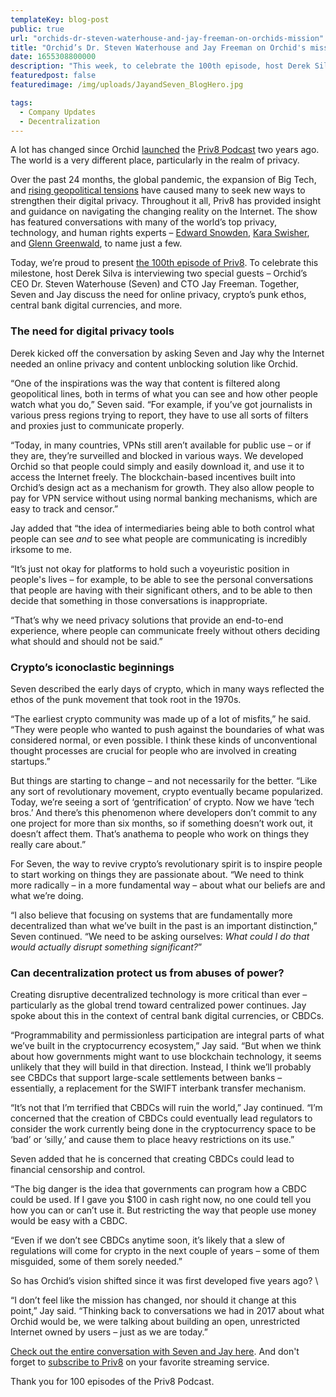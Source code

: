 ```yaml
---
templateKey: blog-post
public: true
url: "orchids-dr-steven-waterhouse-and-jay-freeman-on-orchids-mission"
title: "Orchid’s Dr. Steven Waterhouse and Jay Freeman on Orchid's mission and more"
date: 1655308800000
description: "This week, to celebrate the 100th episode, host Derek Silva is interviewing two special guests – Orchid’s CEO Dr. Steven Waterhouse (Seven) and CTO Jay Freeman. Together, Seven and Jay discuss why they started Orchid, crypto’s punk ethos, central bank digital currencies, and more."
featuredpost: false
featuredimage: /img/uploads/JayandSeven_BlogHero.jpg

tags:
  - Company Updates
  - Decentralization
---
```

A lot has changed since Orchid [launched](https://blog.orchid.com/follow-the-white-rabbit-orchids-privacy-podcast/) the [Priv8 Podcast](https://www.orchid.com/podcast/) two years ago. The world is a very different place, particularly in the realm of privacy. 

Over the past 24 months, the global pandemic, the expansion of Big Tech, and [rising geopolitical tensions](https://www.securitymagazine.com/articles/97132-data-privacy-remains-at-the-heart-of-russia-ukraine-conflict) have caused many to seek new ways to strengthen their digital privacy. Throughout it all, Priv8 has provided insight and guidance on navigating the changing reality on the Internet. The show has featured conversations with many of the world’s top privacy, technology, and human rights experts – [Edward Snowden](https://blog.orchid.com/edward-snowden-joins-priv8-to-discuss-causes-and-solutions-for-a-broken-internet/), [Kara Swisher](https://blog.orchid.com/nyts-kara-swisher-speaks-with-audrey-tang-on-whether-safety-and-privacy-can-coexist/), and [Glenn Greenwald](https://blog.orchid.com/highlights-from-priv8-orchids-virtual-privacy-summit-nov/), to name just a few. 

Today, we’re proud to present [the 100th episode of Priv8](https://www.orchid.com/podcast/episode-100-orchid-founders/). To celebrate this milestone, host Derek Silva is interviewing two special guests – Orchid’s CEO Dr. Steven Waterhouse (Seven) and CTO Jay Freeman. Together, Seven and Jay discuss the need for online privacy, crypto’s punk ethos, central bank digital currencies, and more.

### The need for digital privacy tools

Derek kicked off the conversation by asking Seven and Jay why the Internet needed an online privacy and content unblocking solution like Orchid. 

“One of the inspirations was the way that content is filtered along geopolitical lines, both in terms of what you can see and how other people watch what you do,” Seven said. “For example, if you’ve got journalists in various press regions trying to report, they have to use all sorts of filters and proxies just to communicate properly.

“Today, in many countries, VPNs still aren’t available for public use – or if they are, they’re surveilled and blocked in various ways. We developed Orchid so that people could simply and easily download it, and use it to access the Internet freely. The blockchain-based incentives built into Orchid’s design act as a mechanism for growth. They also allow people to pay for VPN service without using normal banking mechanisms, which are easy to track and censor.” 

Jay added that “the idea of intermediaries being able to both control what people can see _and_ to see what people are communicating is incredibly irksome to me. 

“It’s just not okay for platforms to hold such a voyeuristic position in people's lives – for example, to be able to see the personal conversations that people are having with their significant others, and to be able to then decide that something in those conversations is inappropriate.

“That’s why we need privacy solutions that provide an end-to-end experience, where people can communicate freely without others deciding what should and should not be said.”

### Crypto’s iconoclastic beginnings

Seven described the early days of crypto, which in many ways reflected the ethos of the punk movement that took root in the 1970s. 

“The earliest crypto community was made up of a lot of misfits,” he said. “They were people who wanted to push against the boundaries of what was considered normal, or even possible. I think these kinds of unconventional thought processes are crucial for people who are involved in creating startups.”

But things are starting to change – and not necessarily for the better.  “Like any sort of revolutionary movement, crypto eventually became popularized. Today, we’re seeing a sort of ‘gentrification’ of crypto. Now we have ‘tech bros.’ And there’s this phenomenon where developers don’t commit to any one project for more than six months, so if something doesn’t work out, it doesn’t affect them. That’s anathema to people who work on things they really care about.” 

For Seven, the way to revive crypto’s revolutionary spirit is to inspire people to start working on things they are passionate about. “We need to think more radically – in a more fundamental way – about what our beliefs are and what we’re doing. 

“I also believe that focusing on systems that are fundamentally more decentralized than what we’ve built in the past is an important distinction,” Seven continued. “We need to be asking ourselves: _What could I do that would actually disrupt something significant?_”

### Can decentralization protect us from abuses of power?

Creating disruptive decentralized technology is more critical than ever – particularly as the global trend toward centralized power continues. Jay spoke about this in the context of central bank digital currencies, or CBDCs. 

“Programmability and permissionless participation are integral parts of what we’ve built in the cryptocurrency ecosystem,” Jay said. “But when we think about how governments might want to use blockchain technology, it seems unlikely that they will build in that direction. Instead, I think we’ll probably see CBDCs that support large-scale settlements between banks – essentially, a replacement for the SWIFT interbank transfer mechanism. 

“It’s not that I’m terrified that CBDCs will ruin the world,” Jay continued. “I’m concerned that the creation of CBDCs could eventually lead regulators to consider the work currently being done in the cryptocurrency space to be ‘bad’ or ‘silly,’ and cause them to place heavy restrictions on its use.”  

Seven added that he is concerned that creating CBDCs could lead to financial censorship and control. 

“The big danger is the idea that governments can program how a CBDC could be used. If I gave you $100 in cash right now, no one could tell you how you can or can’t use it. But restricting the way that people use money would be easy with a CBDC.

“Even if we don’t see CBDCs anytime soon, it’s likely that a slew of regulations will come for crypto in the next couple of years – some of them misguided, some of them sorely needed.” 

So has Orchid’s vision shifted since it was first developed five years ago? \

“I don’t feel like the mission has changed, nor should it change at this point,” Jay said. “Thinking back to conversations we had in 2017 about what Orchid would be, we were talking about building an open, unrestricted Internet owned by users – just as we are today.”

[Check out the entire conversation with Seven and Jay here](https://www.orchid.com/podcast/episode-100-orchid-founders/).  And don't forget to [subscribe to Priv8](https://www.orchid.com/podcast/) on your favorite streaming service.

Thank you for 100 episodes of the Priv8 Podcast.